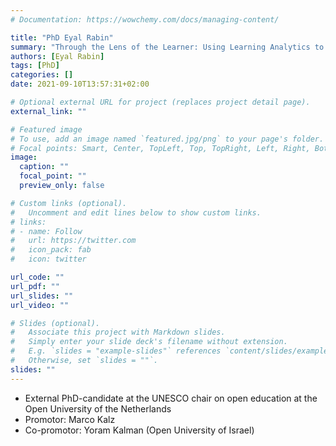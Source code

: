 ```yaml
---
# Documentation: https://wowchemy.com/docs/managing-content/

title: "PhD Eyal Rabin"
summary: "Through the Lens of the Learner: Using Learning Analytics to Predict Learner-Centered Outcomes in Massive Open Online Courses"
authors: [Eyal Rabin]
tags: [PhD]
categories: []
date: 2021-09-10T13:57:31+02:00

# Optional external URL for project (replaces project detail page).
external_link: ""

# Featured image
# To use, add an image named `featured.jpg/png` to your page's folder.
# Focal points: Smart, Center, TopLeft, Top, TopRight, Left, Right, BottomLeft, Bottom, BottomRight.
image:
  caption: ""
  focal_point: ""
  preview_only: false

# Custom links (optional).
#   Uncomment and edit lines below to show custom links.
# links:
# - name: Follow
#   url: https://twitter.com
#   icon_pack: fab
#   icon: twitter

url_code: ""
url_pdf: ""
url_slides: ""
url_video: ""

# Slides (optional).
#   Associate this project with Markdown slides.
#   Simply enter your slide deck's filename without extension.
#   E.g. `slides = "example-slides"` references `content/slides/example-slides.md`.
#   Otherwise, set `slides = ""`.
slides: ""
---
```

- External PhD-candidate at the UNESCO chair on open education at the Open University of the Netherlands
- Promotor:  Marco Kalz
- Co-promotor: Yoram Kalman (Open University of Israel)